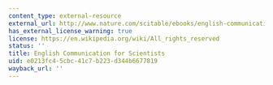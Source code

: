 ```yaml
---
content_type: external-resource
external_url: http://www.nature.com/scitable/ebooks/english-communication-for-scientists-14053993/contents
has_external_license_warning: true
license: https://en.wikipedia.org/wiki/All_rights_reserved
status: ''
title: English Communication for Scientists
uid: e0213fc4-5cbc-41c7-b223-d344b6677819
wayback_url: ''
---
```

